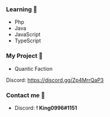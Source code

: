 ### Learning 🌴

- Php
- Java
- JavaScript
- TypeScript

### My Project 🦴

- Quantic Faction

Discord: https://discord.gg/Zp4MrrQaP3

### Contact me 🌮

- Discord: **! King0996#1151**
